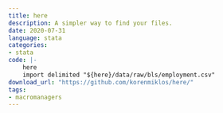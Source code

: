 ```yaml
---
title: here
description: A simpler way to find your files.
date: 2020-07-31
language: stata
categories:
- stata
code: |-
    here
    import delimited "${here}/data/raw/bls/employment.csv"
download_url: "https://github.com/korenmiklos/here/"
tags:
- macromanagers
---
```

